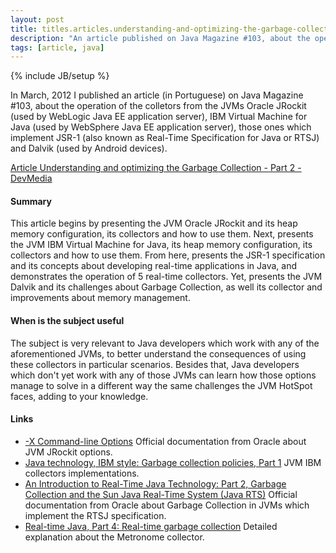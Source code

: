 ```yaml
---
layout: post
title: titles.articles.understanding-and-optimizing-the-garbage-collection-part-2
description: "An article published on Java Magazine #103, about the operation of the colletors from the JVMs Oracle JRockit (WebLogic), IBM Virtual Machine for Java (WebSphere), those ones which implement JSR-1 (RTSJ) and Dalvik (Android)."
tags: [article, java]
---
```

{% include JB/setup %}

In March, 2012 I published an article (in Portuguese) on Java Magazine #103, about the operation of the colletors from the JVMs Oracle JRockit (used by WebLogic Java EE application server), IBM Virtual Machine for Java (used by WebSphere Java EE application server), those ones which implement JSR-1 (also known as Real-Time Specification for Java or RTSJ) and Dalvik (used by Android devices).

[Article Understanding and optimizing the Garbage Collection - Part 2 - DevMedia](http://www.devmedia.com.br/entendendo-e-otimizando-o-garbage-collection-revista-java-magazine-103-parte-2/24387)

#### Summary
This article begins by presenting the JVM Oracle JRockit and its heap memory configuration, its collectors and how to use them. Next, presents the JVM IBM Virtual Machine for Java, its heap memory configuration, its collectors and how to use them. From here, presents the JSR-1 specification and its concepts about developing real-time applications in Java, and demonstrates the operation of 5 real-time collectors. Yet, presents the JVM Dalvik and its challenges about Garbage Collection, as well its collector and improvements about memory management.

#### When is the subject useful
The subject is very relevant to Java developers which work with any of the aforementioned JVMs, to better understand the consequences of using these collectors in particular scenarios. Besides that, Java developers which don't yet work with any of those JVMs can learn how those options manage to solve in a different way the same challenges the JVM HotSpot faces, adding to your knowledge.

#### Links
 * [-X Command-line Options](http://docs.oracle.com/cd/E13150_01/jrockit_jvm/jrockit/jrdocs/refman/optionX.html) Official documentation from Oracle about JVM JRockit options.
 * [Java technology, IBM style: Garbage collection policies, Part 1](http://www.ibm.com/developerworks/java/library/j-ibmjava2/) JVM IBM collectors implementations.
 * [An Introduction to Real-Time Java Technology: Part 2, Garbage Collection and the Sun Java Real-Time System (Java RTS)](http://www.oracle.com/technetwork/articles/javase/index-138577.html) Official documentation from Oracle about Garbage Collection in JVMs which implement the RTSJ specification.
 * [Real-time Java, Part 4: Real-time garbage collection](http://www.ibm.com/developerworks/java/library/j-rtj4/index.html) Detailed explanation about the Metronome collector.
